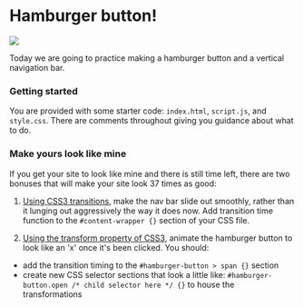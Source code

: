 # Hamburger button!

![](https://i.giphy.com/xTiTnwj1LUAw0RAfiU.gif)

Today we are going to practice making a hamburger button and a vertical navigation bar.

### Getting started

You are provided with some starter code: `index.html`, `script.js`, and `style.css`. There are comments throughout giving you guidance about what to do.

### Make yours look like mine

If you get your site to look like mine and there is still time left, there are two bonuses that will make your site look 37 times as good:

1. [Using CSS3 transitions](https://developer.mozilla.org/en-US/docs/Web/Guide/CSS/Using_CSS_transitions), make the nav bar slide out smoothly, rather than it lunging out aggressively the way it does now. Add transition time function to the `#content-wrapper {}` section of your CSS file.

2. [Using the transform property of CSS3](https://developer.mozilla.org/en-US/docs/Web/CSS/transform), animate the hamburger button to look like an 'x' once it's been clicked. You should:

- add the transition timing to the `#hamburger-button > span {}` section
- create new CSS selector sections that look a little like: `#hamburger-button.open /* child selector here */ {}` to house the transformations